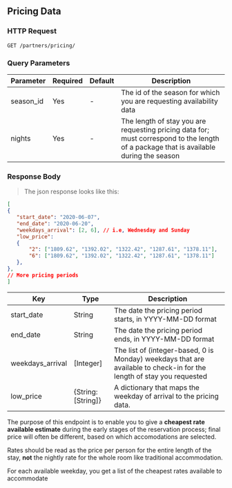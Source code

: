  ## Pricing Data

 ### HTTP Request

 `GET /partners/pricing/`

 ### Query Parameters

 Parameter | Required | Default | Description
 --------- | -------  | ------- | -----------
 season_id | Yes | - | The id of the season for which you are requesting availability data 
 nights | Yes | - | The length of stay you are requesting pricing data for; must correspond to the length of a package that is available during the season
 
 ### Response Body

 > The json response looks like this:

 ```json
[
{
    "start_date": "2020-06-07",
    "end_date": "2020-06-20",
    "weekdays_arrival": [2, 6], // i.e, Wednesday and Sunday
    "low_price":
    {
        "2": ["1809.62", "1392.02", "1322.42", "1287.61", "1378.11"],
        "6": ["1809.62", "1392.02", "1322.42", "1287.61", "1378.11"]
    },
},
// More pricing periods
]
 ```

 Key | Type | Description
 --------- | ------- | -----------
 start_date | String | The date the pricing period starts, in YYYY-MM-DD format
 end_date | String | The date the pricing period ends, in YYYY-MM-DD format
 weekdays_arrival | [Integer] | The list of (integer-based, 0 is Monday) weekdays that are available to check-in for the length of stay you requested
 low_price | {String: [String]} | A dictionary that maps the weekday of arrival to the pricing data.

The purpose of this endpoint is to enable you to give a **cheapest rate available estimate** during the early stages of the reservation process; final price will often be different, based on which accomodations are selected.

Rates should be read as the price per person for the entire length of the stay, **not** the nightly rate for the whole room like traditional accommodation.

For each available weekday, you get a list of the cheapest rates available to accommodate


